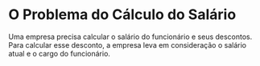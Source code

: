 # O Problema do Cálculo do Salário
Uma empresa precisa calcular o salário do funcionário e seus descontos.
Para calcular esse desconto, a empresa leva em consideração o salário atual e o cargo do funcionário.